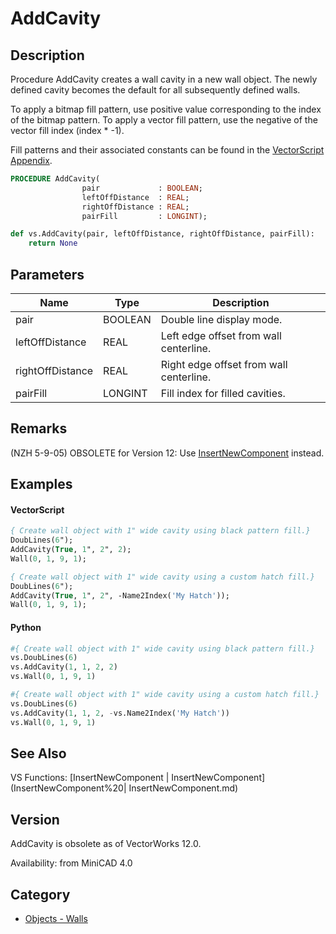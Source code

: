 # AddCavity

## Description
Procedure AddCavity creates a wall cavity in a new wall object. The newly defined cavity becomes the default for all subsequently defined walls.

To apply a bitmap fill pattern, use positive value corresponding to the index  of the bitmap pattern.  To apply a vector fill pattern, use the negative of the vector fill index (index * -1). 

Fill patterns and their associated constants can be found in the [VectorScript Appendix](../Appendix/pages/Appendix%20E%20-%20Miscellaneous%20Selectors.md#fill-patterns).

```pascal
PROCEDURE AddCavity(
				pair             : BOOLEAN;
				leftOffDistance  : REAL;
				rightOffDistance : REAL;
				pairFill         : LONGINT);
```

```python
def vs.AddCavity(pair, leftOffDistance, rightOffDistance, pairFill):
    return None
```

## Parameters
|Name|Type|Description|
|---|---|---|
|pair|BOOLEAN|Double line display mode.|
|leftOffDistance|REAL|Left edge offset from wall centerline.|
|rightOffDistance|REAL|Right edge offset from wall centerline.|
|pairFill|LONGINT|Fill index for filled cavities.|

## Remarks
(NZH 5-9-05) OBSOLETE for Version 12: Use [InsertNewComponent](InsertNewComponent.md) instead.

## Examples
#### VectorScript ####
```pascal
{ Create wall object with 1" wide cavity using black pattern fill.}
DoubLines(6");
AddCavity(True, 1", 2", 2);
Wall(0, 1, 9, 1);

{ Create wall object with 1" wide cavity using a custom hatch fill.}
DoubLines(6");
AddCavity(True, 1", 2", -Name2Index('My Hatch'));
Wall(0, 1, 9, 1);
```

#### Python ####
```python
#{ Create wall object with 1" wide cavity using black pattern fill.}
vs.DoubLines(6)
vs.AddCavity(1, 1, 2, 2)
vs.Wall(0, 1, 9, 1)

#{ Create wall object with 1" wide cavity using a custom hatch fill.}
vs.DoubLines(6)
vs.AddCavity(1, 1, 2, -vs.Name2Index('My Hatch'))
vs.Wall(0, 1, 9, 1)
```

## See Also
VS Functions:
[InsertNewComponent | InsertNewComponent](InsertNewComponent%20| InsertNewComponent.md)

## Version
AddCavity is obsolete as of VectorWorks 12.0.

Availability: from MiniCAD 4.0

## Category
* [Objects - Walls](../Categories/Objects%20-%20Walls.md)
